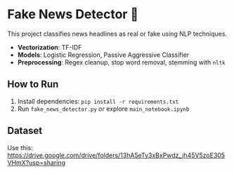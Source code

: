 # Fake News Detector 📰

This project classifies news headlines as real or fake using NLP techniques.
- **Vectorization**: TF-IDF
- **Models**: Logistic Regression, Passive Aggressive Classifier
- **Preprocessing**: Regex cleanup, stop word removal, stemming with `nltk`

## How to Run
1. Install dependencies: `pip install -r requirements.txt`
2. Run `fake_news_detector.py` or explore `main_notebook.ipynb`

## Dataset
Use this: https://drive.google.com/drive/folders/13hA5eTy3xBxPwdz_jh45V5zoE305VHmX?usp=sharing
